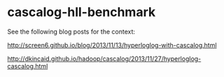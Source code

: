 # cascalog-hll-benchmark

See the following blog posts for the context:

<http://screen6.github.io/blog/2013/11/13/hyperloglog-with-cascalog.html>

<http://dkincaid.github.io/hadoop/cascalog/2013/11/27/hyperloglog-cascalog.html>

